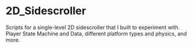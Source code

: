 # 2D_Sidescroller
Scripts for a single-level 2D sidescroller that I built to experiment with.  Player State Machine and Data, different platform types and physics, and more.
